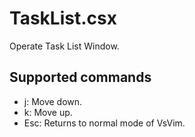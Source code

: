TaskList.csx
===

Operate Task List Window.

## Supported commands

- j: Move down.
- k: Move up.
- Esc: Returns to normal mode of VsVim.

